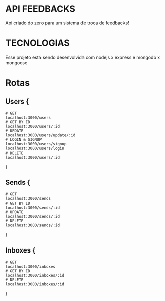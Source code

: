 
# API FEEDBACKS

Api criado do zero para um sistema de troca de feedbacks!

# TECNOLOGIAS

Esse projeto está sendo desenvolvida com nodejs x express e mongodb x mongoose 


# Rotas

## Users {
    # GET
    localhost:3000/users
    # GET BY ID
    localhost:3000/users/:id
    # UPDATE
    localhost:3000/users/update/:id
    # LOGIN & SIGNUP
    localhost:3000/users/signup
    localhost:3000/users/login
    # DELETE
    localhost:3000/users/:id

}

## Sends  {
    # GET
    localhost:3000/sends
    # GET BY ID
    localhost:3000/sends/:id
    # UPDATE
    localhost:3000/sends/:id
    # DELETE
    localhost:3000/sends/:id

}

## Inboxes  {
    # GET
    localhost:3000/inboxes
    # GET BY ID
    localhost:3000/inboxes/:id
    # DELETE
    localhost:3000/inboxes/:id

}

